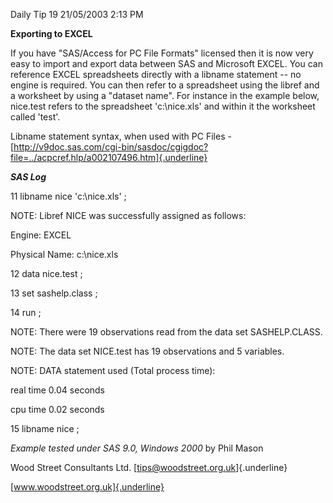 Daily Tip 19 21/05/2003 2:13 PM

**Exporting to EXCEL**

If you have "SAS/Access for PC File Formats" licensed then it is now
very easy to import and export data between SAS and Microsoft EXCEL. You
can reference EXCEL spreadsheets directly with a libname statement -- no
engine is required. You can then refer to a spreadsheet using the libref
and a worksheet by using a "dataset name". For instance in the example
below, nice.test refers to the spreadsheet 'c:\\nice.xls' and within it
the worksheet called 'test'.

Libname statement syntax, when used with PC Files -
[http://v9doc.sas.com/cgi-bin/sasdoc/cgigdoc?file=../acpcref.hlp/a002107496.htm]{.underline}

***SAS Log***

11 libname nice \'c:\\nice.xls\' ;

NOTE: Libref NICE was successfully assigned as follows:

Engine: EXCEL

Physical Name: c:\\nice.xls

12 data nice.test ;

13 set sashelp.class ;

14 run ;

NOTE: There were 19 observations read from the data set SASHELP.CLASS.

NOTE: The data set NICE.test has 19 observations and 5 variables.

NOTE: DATA statement used (Total process time):

real time 0.04 seconds

cpu time 0.02 seconds

15 libname nice ;

*Example tested under SAS 9.0, Windows 2000* by Phil Mason

Wood Street Consultants Ltd. [tips@woodstreet.org.uk]{.underline}

[www.woodstreet.org.uk]{.underline}
